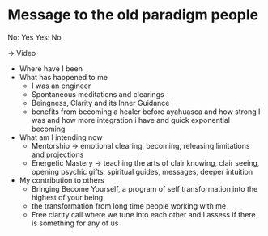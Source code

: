 # Message to the old paradigm people

No: Yes
Yes: No

→ Video

- Where have I been
- What has happened to me
    - I was an engineer
    - Spontaneous meditations and clearings
    - Beingness, Clarity and its Inner Guidance
    - benefits from becoming a healer before ayahuasca and how strong I was and how more integration i have and quick exponential becoming
- What am I intending now
    - Mentorship → emotional clearing, becoming, releasing limitations and projections
    - Energetic Mastery → teaching the arts of clair knowing, clair seeing, opening psychic gifts, spiritual guides, messages, deeper intuition
- My contribution to others
    - Bringing Become Yourself, a program of self transformation into the highest of your being
    - the transformation from long time people working with me
    - Free clarity call where we tune into each other and I assess if there is something for any of us